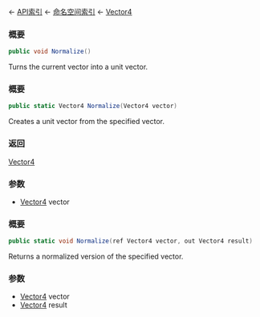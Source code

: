← [API索引](Api-Index) ← [命名空间索引](Namespace-Index) ← [Vector4](VRageMath.Vector4)

### 概要

```csharp
public void Normalize()
```

Turns the current vector into a unit vector.

### 概要

```csharp
public static Vector4 Normalize(Vector4 vector)
```

Creates a unit vector from the specified vector.

### 返回

[Vector4](VRageMath.Vector4)

### 参数

* [Vector4](VRageMath.Vector4) vector
### 概要

```csharp
public static void Normalize(ref Vector4 vector, out Vector4 result)
```

Returns a normalized version of the specified vector.

### 参数

* [Vector4](VRageMath.Vector4) vector
* [Vector4](VRageMath.Vector4) result
